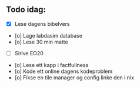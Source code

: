 ## Todo idag:

- [x] Lese dagens bibelvers
- [o] Lage labdasim database
- [o] Lese 30 min matte
- [ ] Sirive EO20
- [o] Lese ett kapp i factfullness
- [o] Kode ett online dagens kodeproblem
- [o] Fikse en tile manager og config linke den i nix
